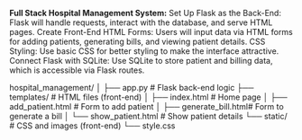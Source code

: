 **Full Stack Hospital Management System:**
Set Up Flask as the Back-End: Flask will handle requests, interact with the database, and serve HTML pages.
Create Front-End HTML Forms: Users will input data via HTML forms for adding patients, generating bills, and viewing patient details.
CSS Styling: Use basic CSS for better styling to make the interface attractive.
Connect Flask with SQLite: Use SQLite to store patient and billing data, which is accessible via Flask routes.

hospital_management/
│
├── app.py                # Flask back-end logic
├── templates/            # HTML files (front-end)
│   ├── index.html        # Home page
│   ├── add_patient.html  # Form to add patient
│   ├── generate_bill.html# Form to generate a bill
│   └── show_patient.html # Show patient details
└── static/               # CSS and images (front-end)
    └── style.css

